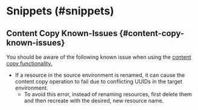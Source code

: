 # Snippets (#snippets)

## Content Copy Known-Issues {#content-copy-known-issues}

You should be aware of the following known issue when using the [content copy functionality.](help/using/content-copy.md)

* If a resource in the source environment is renamed, it can cause the content copy operation to fail due to conflicting UUIDs in the target environment.
  * To avoid this error, instead of renaming resources, first delete them and then recreate with the desired, new resource name.
